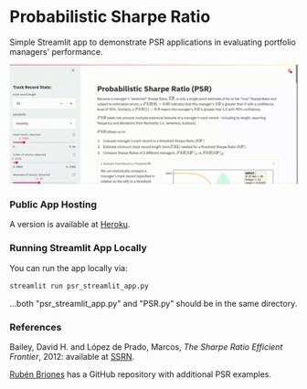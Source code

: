 # Probabilistic Sharpe Ratio

Simple Streamlit app to demonstrate PSR applications in evaluating portfolio managers' performance.

![](demo/streamlit-psr_app.gif)

### Public App Hosting

A version is available at [Heroku](https://prob-sharpe-app.herokuapp.com/).

### Running Streamlit App Locally

You can run the app locally via:
```sh
streamlit run psr_streamlit_app.py
```
...both "psr_streamlit_app.py" and "PSR.py" should be in the same directory.

### References

Bailey, David H. and López de Prado, Marcos, *The Sharpe Ratio Efficient Frontier*, 2012: available at [SSRN](https://ssrn.com/abstract=1821643).

[Rubén Briones](https://github.com/rubenbriones/Probabilistic-Sharpe-Ratio) has a GitHub repository with additional PSR examples.

